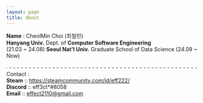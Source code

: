 ```yaml
---
layout: page
title: About
---
```


<p class="message">
  <b>Name</b> : CheolMin Choi (최철민)<br>
  <b>Hanyang Univ.</b> Dept. of <b>Computer Software Engineering</b><br> (21.03 ~ 24.08)
  <b>Seoul Nat'l Univ.</b> Graduate School of Data Science (24.09 ~ Now)

  <marquee behavior="alternate" width="500px">- - - - - - - - - - - - - - - - - - - - - - - - - - - - - - - - - - - - - - - - - - - - - - - - - - - - - - - - - - </marquee><br>
  Contact :<br>
  <b>Steam</b> :: https://steamcommunity.com/id/eff222/<br>
  <b>Discord</b> :: eff3ct*#8058<br>
  <b>Email</b> :: effect2110@gmail.com<br>
</p>